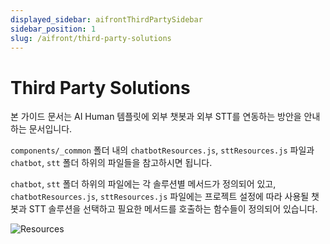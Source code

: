 ```yaml
---
displayed_sidebar: aifrontThirdPartySidebar
sidebar_position: 1
slug: /aifront/third-party-solutions
---
```


# Third Party Solutions

본 가이드 문서는 AI Human 템플릿에 외부 챗봇과 외부 STT를 연동하는 방안을 안내하는 문서입니다.


`components/_common` 폴더 내의 `chatbotResources.js`, `sttResources.js` 파일과 `chatbot`, `stt` 폴더 하위의 파일들을 참고하시면 됩니다.

`chatbot`, `stt` 폴더 하위의 파일에는 각 솔루션별 메서드가 정의되어 있고, `chatbotResources.js`, `sttResources.js` 파일에는 프로젝트 설정에 따라 사용될 챗봇과 STT 솔루션을 선택하고 필요한 메서드를 호출하는 함수들이 정의되어 있습니다.


![Resources](/img/aifront/resources.png)

